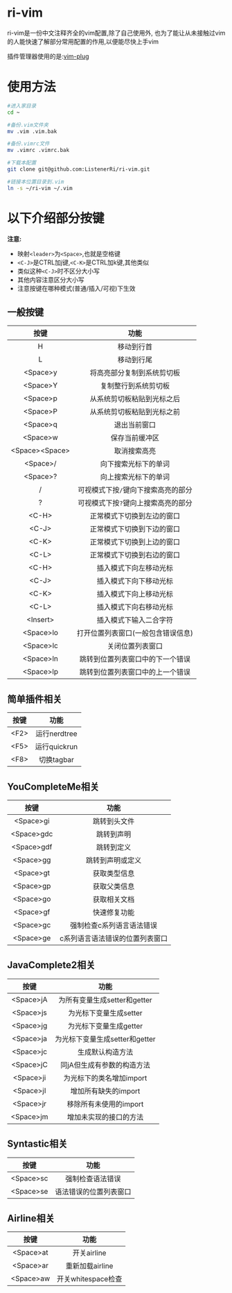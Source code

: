 # ri-vim
ri-vim是一份中文注释齐全的vim配置,除了自己使用外,
也为了能让从未接触过vim的人能快速了解部分常用配置的作用,以便能尽快上手vim

插件管理器使用的是:[vim-plug](https://github.com/junegunn/vim-plug)

# 使用方法
``` bash
#进入家目录
cd ~

#备份.vim文件夹
mv .vim .vim.bak

#备份.vimrc文件
mv .vimrc .vimrc.bak

#下载本配置
git clone git@github.com:ListenerRi/ri-vim.git

#链接本位置目录到.vim
ln -s ~/ri-vim ~/.vim
```

# 以下介绍部分按键

**注意:**
- 映射`<leader>`为`<Space>`,也就是空格键
- `<C-J>`是CTRL加j键,`<C-K>`是CTRL加k键,其他类似
- 类似这种`<C-J>`时不区分大小写
- 其他内容注意区分大小写
- 注意按键在哪种模式(普通/插入/可视)下生效

## 一般按键
|按键		        |功能                                |
|:----:		        |:----:                              |
|H		            |移动到行首                          |
|L		            |移动到行尾                          |
|\<Space\>y	        |将高亮部分复制到系统剪切板          |
|\<Space\>Y	        |复制整行到系统剪切板                |
|\<Space\>p	        |从系统剪切板粘贴到光标之后          |
|\<Space\>P	        |从系统剪切板粘贴到光标之前          |
|\<Space\>q	        |退出当前窗口                        |
|\<Space\>w	        |保存当前缓冲区                      |
|\<Space\>\<Space\> |取消搜索高亮                        |
|\<Space\>/	        |向下搜索光标下的单词                |
|\<Space\>?	        |向上搜索光标下的单词                |
|/		            |可视模式下按`/`键向下搜索高亮的部分 |
|?		            |可视模式下按`?`键向上搜索高亮的部分 |
|\<C-H\>	        |正常模式下切换到左边的窗口          |
|\<C-J\>	        |正常模式下切换到下边的窗口          |
|\<C-K\>	        |正常模式下切换到上边的窗口          |
|\<C-L\>	        |正常模式下切换到右边的窗口          |
|\<C-H\>	        |插入模式下向左移动光标              |
|\<C-J\>	        |插入模式下向下移动光标              |
|\<C-K\>	        |插入模式下向上移动光标              |
|\<C-L\>	        |插入模式下向右移动光标              |
|\<Insert\>	        |插入模式下输入二合字符              |
|\<Space\>lo        |打开位置列表窗口(一般包含错误信息)  |
|\<Space\>lc        |关闭位置列表窗口                    |
|\<Space\>ln        |跳转到位置列表窗口中的下一个错误    |
|\<Space\>lp        |跳转到位置列表窗口中的上一个错误    |

## 简单插件相关
|按键		        |功能                                |
|:----:		        |:----:                              |
|\<F2\>	    	    |运行nerdtree                        |
|\<F5\>	    	    |运行quickrun                        |
|\<F8\>	    	    |切换tagbar                          |

## YouCompleteMe相关
|按键		        |功能                                |
|:----:		        |:----:                              |
|\<Space\>gi        |跳转到头文件                        |
|\<Space\>gdc       |跳转到声明                          |
|\<Space\>gdf       |跳转到定义                          |
|\<Space\>gg        |跳转到声明或定义                    |
|\<Space\>gt        |获取类型信息                        |
|\<Space\>gp        |获取父类信息                        |
|\<Space\>go        |获取相关文档                        |
|\<Space\>gf        |快速修复功能                        |
|\<Space\>gc        |强制检查c系列语言语法错误           |
|\<Space\>ge        |c系列语言语法错误的位置列表窗口     |

## JavaComplete2相关
|按键		        |功能                                |
|:----:		        |:----:                              |
|\<Space\>jA        |为所有变量生成setter和getter        |
|\<Space\>js        |为光标下变量生成setter              |
|\<Space\>jg        |为光标下变量生成getter              |
|\<Space\>ja        |为光标下变量生成setter和getter      |
|\<Space\>jc        |生成默认构造方法                    |
|\<Space\>jC        |同jA但生成有参数的构造方法          |
|\<Space\>ji        |为光标下的类名增加import            |
|\<Space\>jI        |增加所有缺失的import                |
|\<Space\>jr        |移除所有未使用的import              |
|\<Space\>jm        |增加未实现的接口的方法              |

## Syntastic相关
|按键		        |功能                                |
|:----:		        |:----:                              |
|\<Space\>sc        |强制检查语法错误                    |
|\<Space\>se        |语法错误的位置列表窗口              |

## Airline相关
|按键		        |功能                                |
|:----:		        |:----:                              |
|\<Space\>at        |开关airline                         |
|\<Space\>ar        |重新加载airline                     |
|\<Space\>aw        |开关whitespace检查                  |
